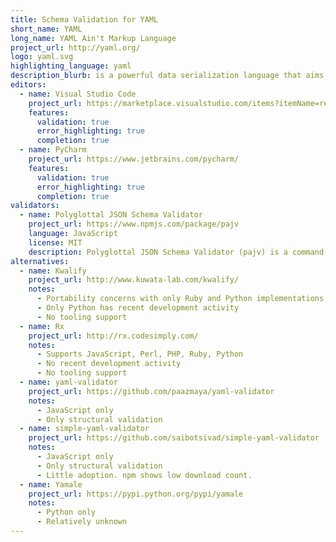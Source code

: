 ```yaml
---
title: Schema Validation for YAML
short_name: YAML
long_name: YAML Ain't Markup Language
project_url: http://yaml.org/
logo: yaml.svg
highlighting_language: yaml
description_blurb: is a powerful data serialization language that aims to be human friendly.  Most JSON is syntactically valid YAML, but idiomatic YAML follows very different conventions.  While YAML has advanced features that cannot be directly mapped to JSON, most YAML files use features that can be validated by JSON Schema.  JSON Schema is the most portable and broadly supported choice for YAML validation.
editors:
  - name: Visual Studio Code
    project_url: https://marketplace.visualstudio.com/items?itemName=redhat.vscode-yaml
    features:
      validation: true
      error_highlighting: true
      completion: true
  - name: PyCharm
    project_url: https://www.jetbrains.com/pycharm/
    features:
      validation: true
      error_highlighting: true
      completion: true
validators:
  - name: Polyglottal JSON Schema Validator
    project_url: https://www.npmjs.com/package/pajv
    language: JavaScript
    license: MIT
    description: Polyglottal JSON Schema Validator (pajv) is a command line utility that can be used to validate data in numerous formats against a JSON Schema.
alternatives:
  - name: Kwalify
    project_url: http://www.kuwata-lab.com/kwalify/
    notes:
      - Portability concerns with only Ruby and Python implementations
      - Only Python has recent development activity
      - No tooling support
  - name: Rx
    project_url: http://rx.codesimply.com/
    notes:
      - Supports JavaScript, Perl, PHP, Ruby, Python
      - No recent development activity
      - No tooling support
  - name: yaml-validator
    project_url: https://github.com/paazmaya/yaml-validator
    notes:
      - JavaScript only
      - Only structural validation
  - name: simple-yaml-validator
    project_url: https://github.com/saibotsivad/simple-yaml-validator
    notes:
      - JavaScript only
      - Only structural validation
      - Little adoption. npm shows low download count.
  - name: Yamale
    project_url: https://pypi.python.org/pypi/yamale
    notes:
      - Python only
      - Relatively unknown
---
```

